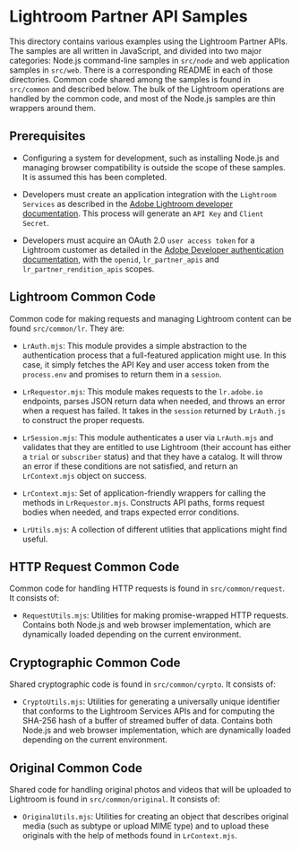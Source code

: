 # Lightroom Partner API Samples

This directory contains various examples using the Lightroom Partner APIs. The samples are all written in JavaScript, and divided into two major categories: Node.js command-line samples in `src/node` and web application samples in `src/web`. There is a corresponding README in each of those directories. Common code shared among the samples is found in `src/common` and described below. The bulk of the Lightroom operations are handled by the common code, and most of the Node.js samples are thin wrappers around them.

## Prerequisites

* Configuring a system for development, such as installing Node.js and managing browser compatibility is outside the scope of these samples. It is assumed this has been completed.

* Developers must create an application integration with the `Lightroom Services` as described in the [Adobe Lightroom developer documentation](https://www.adobe.io/apis/creativecloud/lightroom.html). This process will generate an `API Key` and `Client Secret`.

* Developers must acquire an OAuth 2.0 `user access token` for a Lightroom customer as detailed in the [Adobe Developer authentication documentation](https://www.adobe.io/authentication/auth-methods.html#!AdobeDocs/adobeio-auth/master/OAuth/OAuth.md), with the `openid`, `lr_partner_apis` and `lr_partner_rendition_apis` scopes.

## Lightroom Common Code

Common code for making requests and managing Lightroom content can be found `src/common/lr`. They are:

* `LrAuth.mjs`: This module provides a simple abstraction to the authentication process that a full-featured application might use. In this case, it simply fetches the API Key and user access token from the `process.env` and promises to return them in a `session`.

* `LrRequestor.mjs`: This module makes requests to the `lr.adobe.io` endpoints, parses JSON return data when needed, and throws an error when a request has failed. It takes in the `session` returned by `LrAuth.js` to construct the proper requests.

* `LrSession.mjs`: This module authenticates a user via `LrAuth.mjs` and validates that they are entitled to use Lightroom (their account has either a `trial` or `subscriber` status) and that they have a catalog. It will throw an error if these conditions are not satisfied, and return an `LrContext.mjs` object on success.

* `LrContext.mjs`: Set of application-friendly wrappers for calling the methods in `LrRequestor.mjs`. Constructs API paths, forms request bodies when needed, and traps expected error conditions.

* `LrUtils.mjs`: A collection of different utlities that applications might find useful.

## HTTP Request Common Code

Common code for handling HTTP requests is found in `src/common/request`. It consists of:

* `RequestUtils.mjs`: Utilities for making promise-wrapped HTTP requests. Contains both Node.js and web browser implementation, which are dynamically loaded depending on the current environment.

## Cryptographic Common Code

Shared cryptographic code is found in `src/common/cyrpto`. It consists of:

* `CryptoUtils.mjs`: Utilities for generating a universally unique identifier that conforms to the Lightroom Services APIs and for computing the SHA-256 hash of a buffer of streamed buffer of data. Contains both Node.js and web browser implementation, which are dynamically loaded depending on the current environment.

## Original Common Code

Shared code for handling original photos and videos that will be uploaded to Lightroom is found in `src/common/original`. It consists of:

* `OriginalUtils.mjs`: Utilities for creating an object that describes original media (such as subtype or upload MIME type) and to upload these originals with the help of methods found in `LrContext.mjs`.
